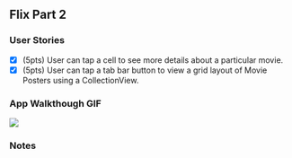 
## Flix Part 2

### User Stories

- [x] (5pts) User can tap a cell to see more details about a particular movie.
- [x] (5pts) User can tap a tab bar button to view a grid layout of Movie Posters using a CollectionView.

### App Walkthough GIF

<img src='http://g.recordit.co/dtxIweRMBu.gif' />

### Notes
